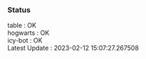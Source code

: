 ### Status


table : OK  
hogwarts : OK  
icy-bot : OK  
Latest Update : 2023-02-12 15:07:27.267508
